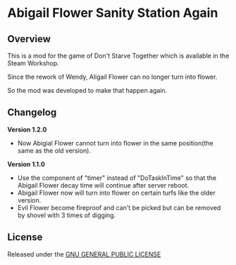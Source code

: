 # Abigail Flower Sanity Station Again

## Overview

This is a mod for the game of Don't Starve Together which is available in the Steam Workshop. 

Since the rework of Wendy, Aligail Flower can no longer turn into flower.

So the mod was developed to make that happen again.

## Changelog

**Version 1.2.0**

- Now Abigial Flower cannot turn into flower in the same position(the same as the old version).

**Version 1.1.0**

- Use the component of "timer" instead of "DoTaskInTime" so that the Abigail Flower decay time will continue after server reboot.
- Abigail Flower now will turn into flower on certain turfs like the older version.
- Evil Flower become fireproof and can't be picked but can be removed by shovel with 3 times of digging.

## License

Released under the [GNU GENERAL PUBLIC LICENSE](https://www.gnu.org/licenses/gpl-3.0.en.html)